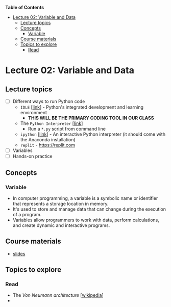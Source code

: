 
**Table of Contents**
- [Lecture 02: Variable and Data](#lecture-02-variable-and-data)
  - [Lecture topics](#lecture-topics)
  - [Concepts](#concepts)
    - [Variable](#variable)
  - [Course materials](#course-materials)
  - [Topics to explore](#topics-to-explore)
    - [Read](#read)


# Lecture 02: Variable and Data

## Lecture topics
* [ ] Different ways to run Python code
  * `IDLE` [[link](https://docs.python.org/3/library/idle.html)] - Python's integrated development and learning environment
    * **THIS WILL BE THE PRIMARY CODING TOOL IN OUR CLASS**
  * The `Python Interpreter` [[link](https://docs.python.org/3/tutorial/interpreter.html)]
    * Run a `*.py` script from command line
  * `ipython` [[link](https://ipython.readthedocs.io/en/stable/)] - An interactive Python interpreter (it should come with the Anaconda installation)
  * `replit` - https://replit.com
* [ ] Variables
* [ ] Hands-on practice

## Concepts
### Variable
* In computer programming, a variable is a symbolic name or identifier that represents a storage location in memory. 
* It's used to store and manage data that can change during the execution of a program. 
* Variables allow programmers to work with data, perform calculations, and create dynamic and interactive programs.


## Course materials
* [slides](https://docs.google.com/presentation/d/1IkAT-Y9Cx9ex4Q9LlYHwt2LdG7eD0CgCqt6WebD_7uY/edit#slide=id.p)

## Topics to explore
### Read
* The *Von Neumann architecture* [[wikipedia](https://en.wikipedia.org/wiki/Von_Neumann_architecture)]
* 
